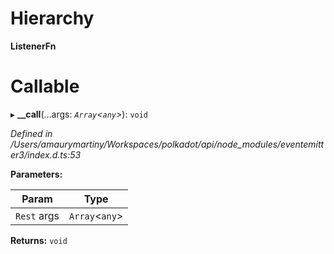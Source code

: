 

# Hierarchy

**ListenerFn**

# Callable
▸ **__call**(...args: *`Array`<`any`>*): `void`

*Defined in /Users/amaurymartiny/Workspaces/polkadot/api/node_modules/eventemitter3/index.d.ts:53*

**Parameters:**

| Param | Type |
| ------ | ------ |
| `Rest` args | `Array`<`any`> |

**Returns:** `void`

